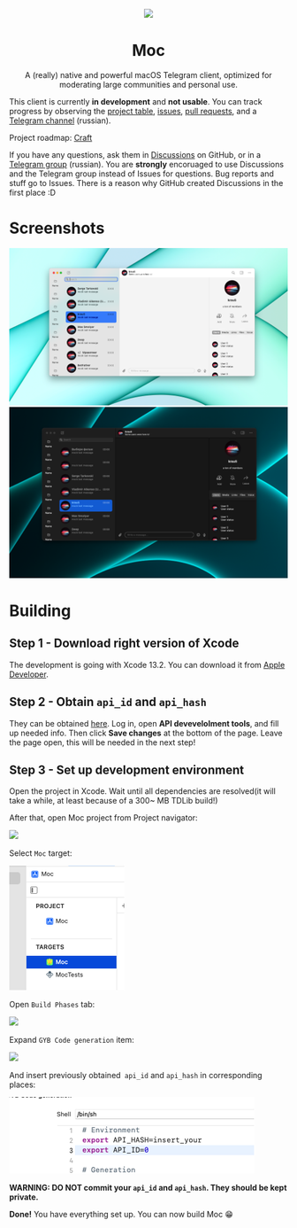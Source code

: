 <p align="center">
<img src="https://github.com/ggoraa/moc/raw/master/Moc/Assets.xcassets/AppIcon.appiconset/icon_256x256.png">
</p>
<h1 align="center">Moc</h1>
<p align="center">
A (really) native and powerful macOS Telegram client, optimized
for moderating large communities and personal use. 
</p>

This client is currently **in development** and **not usable**. You can track progress by observing the [project table](https://github.com/users/ggoraa/projects/1/views/4), [issues](https://github.com/ggoraa/moc/issues), [pull requests](https://github.com/ggoraa/moc/pulls), and a [Telegram channel](https://t.me/moc_updates_ru) (russian).

Project roadmap: [Craft](https://www.craft.do/s/rmUOSbIPXTVbCY)

If you have any questions, ask them in [Discussions](https://github.com/ggoraa/moc/discussions) on GitHub, or in a [Telegram group](https://t.me/moc_discussion) (russian). You are **strongly** encoruaged to use Discussions and the Telegram group instead of Issues for questions. Bug reports and stuff go to Issues. There is a reason why GitHub created Discussions in the first place :D

# Screenshots
![](images/screenshots/light/main.png)
![](images/screenshots/dark/main.png)

# Building

## Step 1 - Download right version of Xcode

The development is going with Xcode 13.2. You can download it from
[Apple Developer](https://developer.apple.com/download/release/).

## Step 2 - Obtain `api_id` and `api_hash`

They can be obtained [here](https://my.telegram.org/). Log in, open **API devevelolment tools**, and fill up needed info. Then click **Save changes**
at the bottom of the page. Leave the page open, this will be needed in the next step!

## Step 3 - Set up development environment

Open the project in Xcode. Wait until all dependencies are resolved(it will take a while, at least because of a 300~ MB TDLib build!)

After that, open Moc project from Project navigator:

![](images/project.png)

Select `Moc` target:

![](images/target.png)

Open `Build Phases` tab:

![](images/build-phases.png)

Expand `GYB Code generation` item:

![](images/gyb-phase.png)

And insert previously obtained` api_id` and `api_hash` in corresponding places:

![](images/env.png)

**WARNING: DO NOT commit your `api_id` and `api_hash`. They should be kept private.**

**Done!** You have everything set up. You can now build Moc 😁
